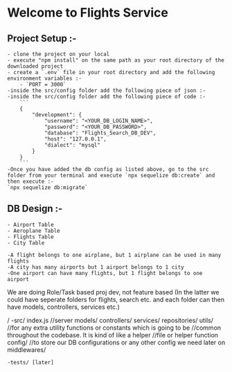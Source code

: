 # Welcome to Flights Service

## Project Setup :-
    - clone the project on your local
    - execute "npm install" on the same path as your root directory of the downloaded project
    - create a `.env` file in your root directory and add the following environment variables :-
        - `PORT = 3000`
    -inside the src/config folder add the following piece of json :-
    -inside the src/config folder add the following piece of code :-
        ```
        {
            "development": {
                "username": "<YOUR_DB_LOGIN_NAME>",
                "password": "<YOUR_DB_PASSWORD>",
                "database": "Flights_Search_DB_DEV",
                "host": "127.0.0.1",
                "dialect": "mysql"
            }
        }
        ```
    -Once you have added the db config as listed above, go to the src folder from your terminal and execute `npx sequelize db:create` and then execute :-
    `npx sequelize db:migrate`

## DB Design :-
    - Airport Table
    - Aeroplane Table
    - Flights Table
    - City Table

    -A flight belongs to one airplane, but 1 airplane can be used in many flights
    -A city has many airports but 1 airport belongs to 1 city
    -One airport can have many flights, but 1 flight belongs to one airport


We are doing Role/Task based proj dev, not feature based (In the latter we could have seperate folders for flights, search etc. and each folder can then have models, controllers, services etc.)

/
    -src/
        index.js //server
        models/
        controllers/
        services/
        repositories/
        utils/  //for any extra utility functions or constants which is going to be
                //common throughout the codebase. It is kind of like a helper
                //file or helper function
        config/ //to store our DB configurations or any other config we need later on
        middlewares/
    
    -tests/ [later]